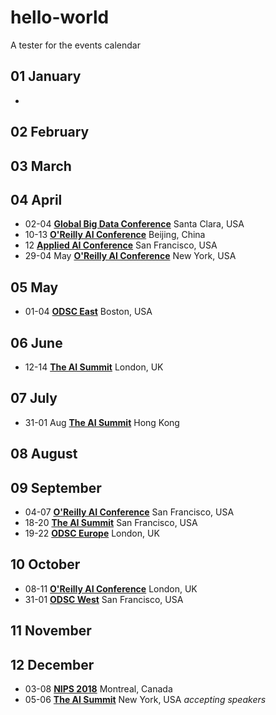 # hello-world
A tester for the events calendar

## 01 January 

* 
## 02 February

## 03 March

## 04 April
* 02-04 **[Global Big Data Conference](http://www.globalbigdataconference.com/santa-clara/global-data-science-conference/event-98.html)** Santa Clara, USA
* 10-13 **[O'Reilly AI Conference](https://ai.oreilly.com.cn/ai-cn)** Beijing, China
* 12 **[Applied AI Conference](https://www.eventbrite.com/e/applied-artificial-intelligence-conference-2018-aai18-tickets-38511726611)** San Francisco, USA
* 29-04 May **[O'Reilly AI Conference](https://conferences.oreilly.com/artificial-intelligence/ai-ny)** New York, USA

## 05 May
* 01-04 **[ODSC East](https://odsc.com/boston#register)** Boston, USA

## 06 June
* 12-14 **[The AI Summit](https://theaisummit.com/london/)** London, UK

## 07 July
* 31-01 Aug **[The AI Summit](https://theaisummit.com/hongkong/)** Hong Kong

## 08 August 

## 09 September 
* 04-07 **[O'Reilly AI Conference](https://conferences.oreilly.com/artificial-intelligence/)** San Francisco, USA
* 18-20 **[The AI Summit](https://theaisummit.com/sanfrancisco/)** San Francisco, USA
* 19-22 **[ODSC Europe](https://odsc.com/london)** London, UK

## 10 October
* 08-11 **[O'Reilly AI Conference](https://conferences.oreilly.com/artificial-intelligence/)** London, UK
* 31-01 **[ODSC West](https://odsc.com/california)** San Francisco, USA

## 11 November

## 12 December
* 03-08 **[NIPS 2018](https://nips.cc/Conferences/FutureMeetings)** Montreal, Canada
* 05-06 **[The AI Summit](https://theaisummit.com/newyork/)** New York, USA *accepting speakers*
